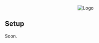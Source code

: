 <div align="center">
  <img src="https://i.ibb.co/yXGBDSR/Group-1-2.png" alt="Logo" />
</div>

## Setup

Soon.

